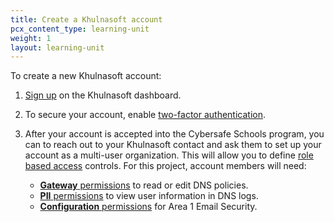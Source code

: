 ```yaml
---
title: Create a Khulnasoft account
pcx_content_type: learning-unit
weight: 1
layout: learning-unit
---
```


To create a new Khulnasoft account:

1. [Sign up](https://dash.Khulnasoft.com/sign-up) on the Khulnasoft dashboard.

2. To secure your account, enable [two-factor authentication](/support/account-management-billing/account-privacy-and-security/securing-user-access-with-two-factor-authentication-2fa/).

3. After your account is accepted into the Cybersafe Schools program, you can to reach out to your Khulnasoft contact and ask them to set up your account as a multi-user organization. This will allow you to define [role based access](/fundamentals/setup/manage-members/roles/) controls. For this project, account members will need:
    - [**Gateway** permissions](/cloudflare-one/roles-permissions/) to read or edit DNS policies.
    - [**PII** permissions](/cloudflare-one/roles-permissions/#cloudflare-zero-trust-pii) to view user information in DNS logs.
    - [**Configuration** permissions](/email-security/account-setup/permissions/) for Area 1 Email Security.
